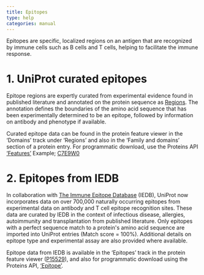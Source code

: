 ```yaml
---
title: Epitopes
type: help
categories: manual
---
```


Epitopes are specific, localized regions on an antigen that are recognized by immune cells such as B cells and T cells, helping to facilitate the immune response. 

# 1. UniProt curated epitopes

Epitope regions are expertly curated from experimental evidence found in published literature and annotated on the protein sequence as [Regions](https://www.uniprot.org/help/region). The annotation defines the boundaries of the amino acid sequence that has been experimentally determined to be an epitope, followed by information on antibody and phenotype if available.

Curated epitope data can be found in the protein feature viewer in the ‘Domains’ track under ‘Regions’ and also in the ‘Family and domains’ section of a protein entry. For programmatic download, use the Proteins API [‘Features’](https://www.ebi.ac.uk/proteins/api/doc/#!/features/search)
Example; [C7E9W0](https://www.uniprot.org/uniprotkb/C7E9W0/entry#family_and_domains)

# 2. Epitopes from IEDB

In collaboration with [The Immune Epitope Database](https://www.iedb.org/) (IEDB), UniProt now incorporates data on over 700,000 naturally occurring epitopes from experimental data on antibody and T cell epitope recognition sites. These data are curated by IEDB in the context of infectious disease, allergies, autoimmunity and transplantation from published literature. Only epitopes with a perfect sequence match to a protein's amino acid sequence are imported into UniProt entries (Match score = 100%). Additional details on epitope type and experimental assay are also provided where available.

Epitope data from IEDB is available in the ‘Epitopes’ track in the protein feature viewer ([P15529](https://www.uniprot.org/uniprotkb/P15529/feature-viewer)), and also for programmatic download using the Proteins API, [‘Epitope’](https://www.ebi.ac.uk/proteins/api/doc/index.html#!/epitope/search).
